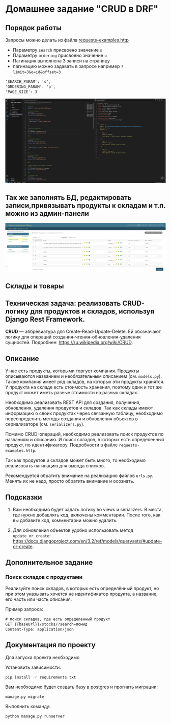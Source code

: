 # Домашнее задание "CRUD в DRF"

## Порядок работы

Запросы можно делать из файла [requests-examples.http](requests-examples.http)

* Параметру `search` присвоено значение `s`
* Параметру `ordering` присвоено значение `o`
* Пагинация выполнена 3 записи на страницу
* пагинацию можно задавать в запросе например `?limit=3&o=id&offset=3`
```
'SEARCH_PARAM': 's',
'ORDERING_PARAM': 'o',
'PAGE_SIZE': 3
```

![2024-05-05_23-26-30.png](media/2024-05-05_23-26-30.png)

## Так же заполнять БД, редактировать записи,привязывать продукты к складам и т.п. можно из админ-панели

![2024-05-06_00-45-26.png](media/2024-05-06_00-45-26.png)

## Склады и товары

## Техническая задача: реализовать CRUD-логику для продуктов и складов, используя Django Rest Framework.

**CRUD** — аббревиатура для Create-Read-Update-Delete. Ей обозначают логику для операций создания-чтения-обновления-удаления сущностей. Подробнее: https://ru.wikipedia.org/wiki/CRUD.

## Описание

У нас есть продукты, которыми торгует компания. Продукты описываются названием и необязательным описанием (см. `models.py`). Также компания имеет ряд складов, на которых эти продукты хранятся. У продукта на складе есть стоимость хранения, поэтому один и тот же продукт может иметь разные стоимости на разных складах.

Необходимо реализовать REST API для создания, получения, обновления, удаления продуктов и складов. Так как склады имеют информацию о своих продуктах через связанную таблицу, необходимо переопределить методы создания и обновления объектов в сериализаторе (см. `serializers.py`).

Помимо CRUD-операций, необходимо реализовать поиск продуктов по названиям и описанию. И поиск складов, в которых есть определенный продукт, по идентификатору. Подробности в файле `requests-examples.http`.

Так как продуктов и складов может быть много, то необходимо реализовать пагинацию для вывода списков.

Рекомендуется обратить внимание на реализацию файлов `urls.py`. Менять их не надо, просто обратить внимание и осознать.

## Подсказки

1. Вам необходимо будет задать логику во views и serializers. В места, где нужно добавлять код, включены комментарии. После того, как вы добавите код, комментарии можно удалить.

2. Для обновления объектов удобно использовать метод `update_or_create`: https://docs.djangoproject.com/en/3.2/ref/models/querysets/#update-or-create.

## Дополнительное задание

### Поиск складов с продуктами

Реализуйте поиск складов, в которых есть определённый продукт, но при этом указывать хочется не идентификатор продукта, а название, его часть или часть описания.

Пример запроса:

```
# поиск складов, где есть определенный продукт
GET {{baseUrl}}/stocks/?search=помид
Content-Type: application/json
```

## Документация по проекту

Для запуска проекта необходимо

Установить зависимости:

```bash
pip install -r requirements.txt
```

Вам необходимо будет создать базу в postgres и прогнать миграции:

```base
manage.py migrate
```

Выполнить команду:

```bash
python manage.py runserver
```
